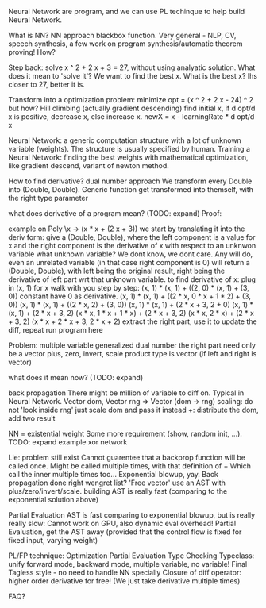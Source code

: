 Neural Network are program, and we can use PL techinque to help build Neural Network.

What is NN?
NN approach blackbox function.
Very general - NLP, CV, speech synthesis, a few work on program synthesis/automatic theorem proving!
How?

Step back: solve x ^ 2 + 2 x + 3 = 27, without using analyatic solution.
What does it mean to 'solve it'?
We want to find the best x.
What is the best x?
lhs closer to 27, better it is.

Transform into a optimization problem:
minimize opt = (x ^ 2 + 2 x - 24) ^ 2
but how? Hill climbing (actually gradient descending)
find initial x, if d opt/d x is positive, decrease x, else increase x.
newX = x - learningRate * d opt/d x

Neural Network: a generic computation structure with a lot of unknown variable (weights).
The structure is usually specified by human.
Training a Neural Network: finding the best weights with mathematical optimization, like gradient descend, variant of newton method.

How to find derivative?
dual number approach
We transform every Double into (Double, Double).
Generic function get transformed into themself, with the right type parameter

what does derivative of a program mean? (TODO: expand)
Proof:

example on Poly
\x -> (x * x + (2 x + 3))
we start by translating it into the deriv form:
give a (Double, Double), where the left component is a value for x
and the right component is the derivative of x with respect to an unknwon variable
what unknown variable? We dont know, we dont care. Any will do, even an unrelated variable (in that case right component is 0)
will return a (Double, Double), with left being the original result, right being the derivative of left part wrt that unknown variable.
to find derivative of x:
plug in (x, 1) for x
walk with you step by step:
(x, 1) * (x, 1) + ((2, 0) * (x, 1) + (3, 0))
constant have 0 as derivative.
(x, 1) * (x, 1) + ((2 * x, 0 * x + 1 * 2) + (3, 0))
(x, 1) * (x, 1) + ((2 * x, 2) + (3, 0))
(x, 1) * (x, 1) + (2 * x + 3, 2 + 0)
(x, 1) * (x, 1) + (2 * x + 3, 2)
(x * x, 1 * x + 1 * x) + (2 * x + 3, 2)
(x * x, 2 * x) + (2 * x + 3, 2)
(x * x + 2 * x + 3, 2 * x + 2)
extract the right part, use it to update the diff, repeat
run program here

Problem: multiple variable
generalized dual number
the right part need only be a vector
plus, zero, invert, scale
product type is vector (if left and right is vector)

what does it mean now? (TODO: expand)

back propagation
There might be million of variable to diff on.
Typical in Neural Network.
Vector dom, Vector rng => Vector (dom -> rng)
scaling: do not 'look inside rng'
just scale dom and pass it instead
+: distribute the dom, add two result

NN = existential weight
Some more requirement (show, random init, ...). TODO: expand
example xor network

Lie: problem still exist
Cannot guarentee that a backprop function will be called once.
Might be called multiple times, with that definition of +
Which call the inner multiple times too... Exponential blowup, yay.
Back propagation done right
wengret list? 'Free vector'
use an AST with plus/zero/invert/scale.
building AST is really fast (comparing to the exponential solution above)

Partial Evaluation
AST is fast comparing to exponential blowup, but is really really slow:
Cannot work on GPU, also dynamic eval overhead!
Partial Evaluation, get the AST away (provided that the control flow is fixed for fixed input, varying weight)

PL/FP technique:
Optimization
Partial Evaluation
Type Checking
Typeclass: unify forward mode, backward mode, multiple variable, no variable!
Final Tagless style - no need to handle NN specially
Closure of diff operator: higher order derivative for free! (We just take derivative multiple times)

FAQ?
